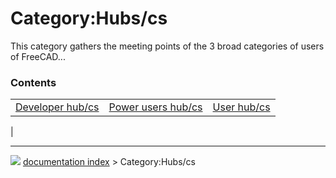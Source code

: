 # Category:Hubs/cs
This category gathers the meeting points of the 3 broad categories of users of FreeCAD\...

### Contents

|     |     |     |
| --- | --- | --- |
| [Developer hub/cs](Developer_hub/cs.md) | [Power users hub/cs](Power_users_hub/cs.md) | [User hub/cs](User_hub/cs.md) |
|



---
![](images/Button_right.svg) [documentation index](../README.md) > Category:Hubs/cs
